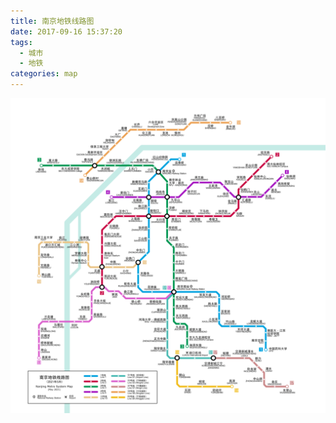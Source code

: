 ```yaml
---
title: 南京地铁线路图
date: 2017-09-16 15:37:20
tags:
  - 城市
  - 地铁
categories: map
---
```


![](/images/map/metro-nanjing.png)
